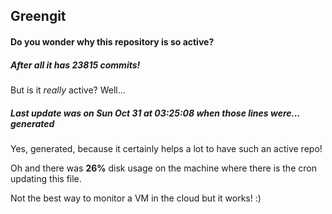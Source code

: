 ## Greengit

#### Do you wonder why this repository is so active?

##### After all it has 23815 commits!

But is it *really* active? Well...

##### Last update was on Sun Oct 31 at 03:25:08 when those lines were... generated

Yes, generated, because it certainly helps a lot to have such an active repo!

Oh and there was **26%** disk usage on the machine
where there is the cron updating this file.

Not the best way to monitor a VM in the cloud but it works! :)
